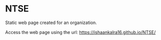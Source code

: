 # NTSE

Static web page created for an organization.

Access the web page using the url: https://ishaankalra16.github.io/NTSE/
